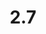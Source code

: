 ---
title: "2.7"
permalink: /publishingapidocs2-7/
course: "Publishing API documentation"
weight: 2.7
---
